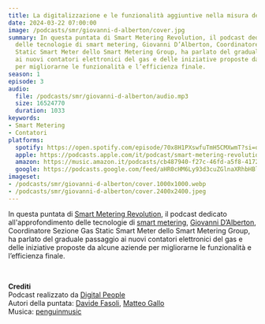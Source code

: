 ```yaml
---
title: La digitalizzazione e le funzionalità aggiuntive nella misura del gas
date: 2024-03-22 07:00:00
image: /podcasts/smr/giovanni-d-alberton/cover.jpg
summary: In questa puntata di Smart Metering Revolution, il podcast dedicato all'approfondimento
  delle tecnologie di smart metering, Giovanni D’Alberton, Coordinatore Sezione Gas
  Static Smart Meter dello Smart Metering Group, ha parlato del graduale passaggio
  ai nuovi contatori elettronici del gas e delle iniziative proposte da alcune aziende
  per migliorarne le funzionalità e l’efficienza finale.
season: 1
episode: 3
audio:
  file: /podcasts/smr/giovanni-d-alberton/audio.mp3
  size: 16524770
  duration: 1033
keywords:
- Smart Metering
- Contatori
platforms:
  spotify: https://open.spotify.com/episode/70x8H1PXswfuTmH5CMXwmT?si=ov-exugOT7-9LbFws98EZw
  apple: https://podcasts.apple.com/it/podcast/smart-metering-revolution/id1734409224?i=1000650091041
  amazon: https://music.amazon.it/podcasts/cb487940-f27c-46fd-a5f8-4172c9a7dbb1/episodes/a0118d8c-60b3-4513-a3e0-cf2024dd3a9d/smart-metering-revolution-la-digitalizzazione-e-le-funzionalit%C3%A0-aggiuntive-nella-misura-del-gas?ref=dm_sh_QAKwoGyUJixsjt9stZ2DkJa3q
  google: https://podcasts.google.com/feed/aHR0cHM6Ly93d3cuZGlnaXRhbHBlb3BsZS50ZWNoL3BvZGNhc3RzL3Ntci9yc3M_ZGlyZWN0PTE/episode/aHR0cHM6Ly93M2lkLm9yZy9kaWdpdGFscGVvcGxlL3BvZGNhc3RzL3Ntci9naW92YW5uaS1kLWFsYmVydG9u?sa=X&ved=0CAUQkfYCahcKEwiQyvSFzJaFAxUAAAAAHQAAAAAQAQ
imageset:
- /podcasts/smr/giovanni-d-alberton/cover.1000x1000.webp
- /podcasts/smr/giovanni-d-alberton/cover.2400x2400.jpeg
---
```


In questa puntata di [Smart Metering Revolution](https://www.innovabilitycircle.com/suom-2023/), il podcast dedicato all'approfondimento delle tecnologie di [smart metering](https://smg-anie.it/), [Giovanni D’Alberton](https://www.linkedin.com/in/giovannidalberton/?originalSubdomain=it), Coordinatore Sezione Gas Static Smart Meter dello Smart Metering Group, ha parlato del graduale passaggio ai nuovi contatori elettronici del gas e delle iniziative proposte da alcune aziende per migliorarne le funzionalità e l’efficienza finale.

<br>

**Crediti**<br>
Podcast realizzato da [Digital People](https://w3id.org/digitalpeople)<br>
Autori della puntata: [Davide Fasoli](https://www.linkedin.com/in/davide-fasoli-2b3246179/), [Matteo Gallo](https://www.linkedin.com/in/matteo-gallo-4a5ab31a8/)<br>
Musica: [penguinmusic](https://pixabay.com/users/penguinmusic-24940186/)